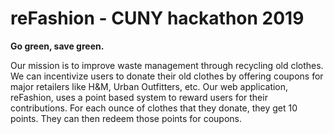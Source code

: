 <h1>reFashion - CUNY hackathon 2019</h1>

<strong>Go green, save green. </strong>

<p>Our mission is to improve waste management through recycling old clothes. We can incentivize users to 
donate their old clothes by offering coupons for major retailers like H&M, Urban Outfitters, etc.
Our web application, reFashion, uses a point based system to reward users for their contributions. 
For each ounce of clothes that they donate, they get 10 points. They can then redeem those points for coupons.</p>